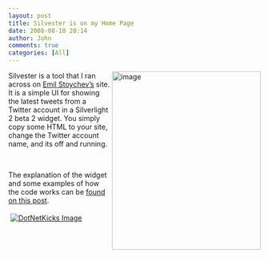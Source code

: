 ```yaml
---
layout: post
title: Silvester is on my Home Page
date: 2008-08-10 20:14
author: John
comments: true
categories: [All]
---
```

<p><a href="http://www.silverlightshow.net/items/Silvester-A-Silverlight-Twitter-Widget.aspx"><a href="/wp-content/uploads/files/media/image/WindowsLiveWriter/SilvesterisonmyHomePage_11B0F/image_2.png"><img title="image" style="border-right: 0px; border-top: 0px; border-left: 0px; border-bottom: 0px" height="356" alt="image" src="/wp-content/uploads/files/media/image/WindowsLiveWriter/SilvesterisonmyHomePage_11B0F/image_thumb.png" width="297" align="right" border="0" /></a>Silvester</a> is a tool that I ran across on <a href="http://www.silverlightshow.net/Profile.aspx?userId=da53489a-6e89-4819-b763-9d435b8dcf68">Emil Stoychev’s</a> site. It is a simple UI for showing the latest tweets from a Twitter account in a Silverlight 2 beta 2 widget. You simply copy some HTML to your site, change the Twitter account name, and its off and running. </p>  <p>&#160;</p>  <p>The explanation of the widget and some examples of how the code works can be <a href="http://www.silverlightshow.net/items/Silvester-A-Silverlight-Twitter-Widget.aspx">found on this post</a>.</p><div class="wlWriterHeaderFooter" style="text-align:left; margin:0px; padding:4px 4px 4px 4px;"><a href="http://www.dotnetkicks.com/kick/?url=/all/silvester-is-on-my-home-page/"><img src="http://www.dotnetkicks.com/Services/Images/KickItImageGenerator.ashx?url=/all/silvester-is-on-my-home-page/&amp;bgcolor=0080C0&amp;fgcolor=FFFFFF&amp;border=000000&amp;cbgcolor=D4E1ED&amp;cfgcolor=000000" alt="DotNetKicks Image" border="0/"></a></div><div class="wlWriterHeaderFooter" style="text-align:left; margin:0px; padding:4px 4px 4px 4px;"><script type="text/javascript">var dzone_url = '/all/silvester-is-on-my-home-page/';</script><script type="text/javascript">var dzone_title = 'Silvester is on my Home Page';</script><script type="text/javascript">var dzone_blurb = 'Silvester is on my Home Page';</script><script type="text/javascript">var dzone_style = '1';</script><script language="javascript" src="http://widgets.dzone.com/widgets/zoneit.js"></script> </div>

